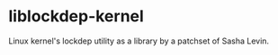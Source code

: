 liblockdep-kernel
=================

Linux kernel's lockdep utility as a library by a patchset of Sasha Levin. 
